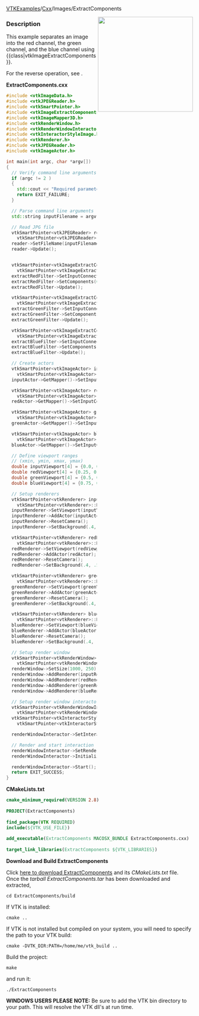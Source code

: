 [VTKExamples](Home)/[Cxx](Cxx)/Images/ExtractComponents

<img align="right" src="https://github.com/lorensen/VTKExamples/raw/master/Testing/Baseline/Images/TestExtractComponents.png" width="256" />

### Description
This example separates an image into the red channel, the green channel, and the blue channel using {{class|vtkImageExtractComponents}}.

For the reverse operation, see []([../CombiningRGBChannels]).

**ExtractComponents.cxx**
```c++
#include <vtkImageData.h>
#include <vtkJPEGReader.h>
#include <vtkSmartPointer.h>
#include <vtkImageExtractComponents.h>
#include <vtkImageMapper3D.h>
#include <vtkRenderWindow.h>
#include <vtkRenderWindowInteractor.h>
#include <vtkInteractorStyleImage.h>
#include <vtkRenderer.h>
#include <vtkJPEGReader.h>
#include <vtkImageActor.h>

int main(int argc, char *argv[])
{
  // Verify command line arguments
  if (argc != 2 )
  {
    std::cout << "Required parameters: InputFilename" << std::endl;
    return EXIT_FAILURE;
  }

  // Parse command line arguments
  std::string inputFilename = argv[1];

  // Read JPG file
  vtkSmartPointer<vtkJPEGReader> reader =
    vtkSmartPointer<vtkJPEGReader>::New();
  reader->SetFileName(inputFilename.c_str());
  reader->Update();


  vtkSmartPointer<vtkImageExtractComponents> extractRedFilter =
    vtkSmartPointer<vtkImageExtractComponents>::New();
  extractRedFilter->SetInputConnection(reader->GetOutputPort());
  extractRedFilter->SetComponents(0);
  extractRedFilter->Update();

  vtkSmartPointer<vtkImageExtractComponents> extractGreenFilter =
    vtkSmartPointer<vtkImageExtractComponents>::New();
  extractGreenFilter->SetInputConnection(reader->GetOutputPort());
  extractGreenFilter->SetComponents(1);
  extractGreenFilter->Update();

  vtkSmartPointer<vtkImageExtractComponents> extractBlueFilter =
    vtkSmartPointer<vtkImageExtractComponents>::New();
  extractBlueFilter->SetInputConnection(reader->GetOutputPort());
  extractBlueFilter->SetComponents(2);
  extractBlueFilter->Update();

  // Create actors
  vtkSmartPointer<vtkImageActor> inputActor =
    vtkSmartPointer<vtkImageActor>::New();
  inputActor->GetMapper()->SetInputConnection(reader->GetOutputPort());

  vtkSmartPointer<vtkImageActor> redActor =
    vtkSmartPointer<vtkImageActor>::New();
  redActor->GetMapper()->SetInputConnection(extractRedFilter->GetOutputPort());

  vtkSmartPointer<vtkImageActor> greenActor =
    vtkSmartPointer<vtkImageActor>::New();
  greenActor->GetMapper()->SetInputConnection(extractGreenFilter->GetOutputPort());

  vtkSmartPointer<vtkImageActor> blueActor =
    vtkSmartPointer<vtkImageActor>::New();
  blueActor->GetMapper()->SetInputConnection(extractBlueFilter->GetOutputPort());

  // Define viewport ranges
  // (xmin, ymin, xmax, ymax)
  double inputViewport[4] = {0.0, 0.0, 0.25, 1.0};
  double redViewport[4] = {0.25, 0.0, 0.5, 1.0};
  double greenViewport[4] = {0.5, 0.0, 0.75, 1.0};
  double blueViewport[4] = {0.75, 0.0, 1.0, 1.0};

  // Setup renderers
  vtkSmartPointer<vtkRenderer> inputRenderer =
    vtkSmartPointer<vtkRenderer>::New();
  inputRenderer->SetViewport(inputViewport);
  inputRenderer->AddActor(inputActor);
  inputRenderer->ResetCamera();
  inputRenderer->SetBackground(.4, .5, .9);

  vtkSmartPointer<vtkRenderer> redRenderer =
    vtkSmartPointer<vtkRenderer>::New();
  redRenderer->SetViewport(redViewport);
  redRenderer->AddActor(redActor);
  redRenderer->ResetCamera();
  redRenderer->SetBackground(.4, .5, .6);

  vtkSmartPointer<vtkRenderer> greenRenderer =
    vtkSmartPointer<vtkRenderer>::New();
  greenRenderer->SetViewport(greenViewport);
  greenRenderer->AddActor(greenActor);
  greenRenderer->ResetCamera();
  greenRenderer->SetBackground(.4, .5, .7);

  vtkSmartPointer<vtkRenderer> blueRenderer =
    vtkSmartPointer<vtkRenderer>::New();
  blueRenderer->SetViewport(blueViewport);
  blueRenderer->AddActor(blueActor);
  blueRenderer->ResetCamera();
  blueRenderer->SetBackground(.4, .5, .8);

  // Setup render window
  vtkSmartPointer<vtkRenderWindow> renderWindow =
    vtkSmartPointer<vtkRenderWindow>::New();
  renderWindow->SetSize(1000, 250);
  renderWindow->AddRenderer(inputRenderer);
  renderWindow->AddRenderer(redRenderer);
  renderWindow->AddRenderer(greenRenderer);
  renderWindow->AddRenderer(blueRenderer);

  // Setup render window interactor
  vtkSmartPointer<vtkRenderWindowInteractor> renderWindowInteractor =
    vtkSmartPointer<vtkRenderWindowInteractor>::New();
  vtkSmartPointer<vtkInteractorStyleImage> style =
    vtkSmartPointer<vtkInteractorStyleImage>::New();

  renderWindowInteractor->SetInteractorStyle(style);

  // Render and start interaction
  renderWindowInteractor->SetRenderWindow(renderWindow);
  renderWindowInteractor->Initialize();

  renderWindowInteractor->Start();
  return EXIT_SUCCESS;
}
```
**CMakeLists.txt**
```cmake
cmake_minimum_required(VERSION 2.8)
 
PROJECT(ExtractComponents)
 
find_package(VTK REQUIRED)
include(${VTK_USE_FILE})
 
add_executable(ExtractComponents MACOSX_BUNDLE ExtractComponents.cxx)
 
target_link_libraries(ExtractComponents ${VTK_LIBRARIES})
```

**Download and Build ExtractComponents**

Click [here to download ExtractComponents](https://github.com/lorensen/VTKWikiExamplesTarballs/raw/master/ExtractComponents.tar) and its *CMakeLists.txt* file.
Once the *tarball ExtractComponents.tar* has been downloaded and extracted,
```
cd ExtractComponents/build 
```
If VTK is installed:
```
cmake ..
```
If VTK is not installed but compiled on your system, you will need to specify the path to your VTK build:
```
cmake -DVTK_DIR:PATH=/home/me/vtk_build ..
```
Build the project:
```
make
```
and run it:
```
./ExtractComponents
```
**WINDOWS USERS PLEASE NOTE:** Be sure to add the VTK bin directory to your path. This will resolve the VTK dll's at run time.


